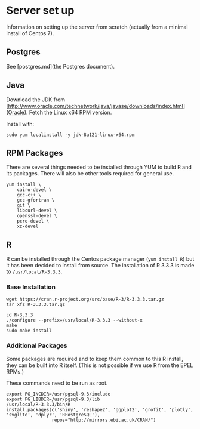 # Server set up

Information on setting up the server from scratch (actually from a minimal install of Centos 7).

## Postgres

See [postgres.md](the Postgres document).

## Java

Download the JDK from [http://www.oracle.com/technetwork/java/javase/downloads/index.html](Oracle).
Fetch the Linux x64 RPM version.

Install with:

```
sudo yum localinstall -y jdk-8u121-linux-x64.rpm
```

## RPM Packages

There are several things needed to be installed through YUM to build R and its packages. There will also be other tools required for general use.

```
yum install \
    cairo-devel \
    gcc-c++ \
    gcc-gfortran \
    git \
    libcurl-devel \
    openssl-devel \
    pcre-devel \
    xz-devel
```

## R

R can be installed through the Centos package manager (`yum install R`) but it has been decided to install from source.
The installation of R 3.3.3 is made to `/usr/local/R-3.3.3`.

### Base Installation

```
wget https://cran.r-project.org/src/base/R-3/R-3.3.3.tar.gz
tar xfz R-3.3.3.tar.gz

cd R-3.3.3
./configure --prefix=/usr/local/R-3.3.3 --without-x
make
sudo make install
```

### Additional Packages

Some packages are required and to keep them common to this R install, they can be built into R itself.
(This is not possible if we use R from the EPEL RPMs.)

These commands need to be run as root.

```
export PG_INCDIR=/usr/pgsql-9.3/include
export PG_LIBDIR=/usr/pgsql-9.3/lib
/usr/local/R-3.3.3/bin/R
install.packages(c('shiny', 'reshape2', 'ggplot2', 'grofit', 'plotly', 'svglite', 'dplyr', 'RPostgreSQL'),
                 repos="http://mirrors.ebi.ac.uk/CRAN/")
```
